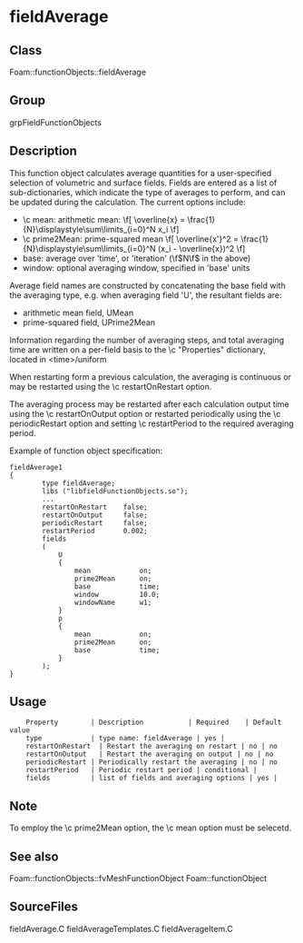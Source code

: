 # fieldAverage 
## Class
Foam::functionObjects::fieldAverage

## Group
grpFieldFunctionObjects

## Description
This function object calculates average quantities for a user-specified
selection of volumetric and surface fields.  Fields are entered as a list
of sub-dictionaries, which indicate the type of averages to perform, and
can be updated during the calculation.  The current options include:
- \c mean: arithmetic mean:
        \f[
            \overline{x} = \frac{1}{N}\displaystyle\sum\limits_{i=0}^N x_i
        \f]
- \c prime2Mean: prime-squared mean
        \f[
            \overline{x'}^2 = \frac{1}{N}\displaystyle\sum\limits_{i=0}^N
            (x_i - \overline{x})^2
        \f]
- base: average over 'time', or 'iteration' (\f$N\f$ in the above)
- window: optional averaging window, specified in 'base' units

Average field names are constructed by concatenating the base field with
the averaging type, e.g. when averaging field 'U', the resultant fields
are:
- arithmetic mean field, UMean
- prime-squared field, UPrime2Mean

Information regarding the number of averaging steps, and total averaging
time are written on a per-field basis to the
\c "<functionObject name>Properties" dictionary, located in \<time\>/uniform

When restarting form a previous calculation, the averaging is continuous or
may be restarted using the \c restartOnRestart option.

The averaging process may be restarted after each calculation output time
using the \c restartOnOutput option or restarted periodically using the \c
periodicRestart option and setting \c restartPeriod to the required
averaging period.

Example of function object specification:
```
fieldAverage1
{
        type fieldAverage;
        libs ("libfieldFunctionObjects.so");
        ...
        restartOnRestart    false;
        restartOnOutput     false;
        periodicRestart     false;
        restartPeriod       0.002;
        fields
        (
            U
            {
                mean            on;
                prime2Mean      on;
                base            time;
                window          10.0;
                windowName      w1;
            }
            p
            {
                mean            on;
                prime2Mean      on;
                base            time;
            }
        );
}
```

## Usage

        Property        | Description           | Required    | Default value
        type            | type name: fieldAverage | yes |
        restartOnRestart  | Restart the averaging on restart | no | no
        restartOnOutput   | Restart the averaging on output | no | no
        periodicRestart | Periodically restart the averaging | no | no
        restartPeriod   | Periodic restart period | conditional |
        fields          | list of fields and averaging options | yes |



## Note
To employ the \c prime2Mean option, the \c mean option must be selecetd.

## See also
Foam::functionObjects::fvMeshFunctionObject
Foam::functionObject

## SourceFiles
fieldAverage.C
fieldAverageTemplates.C
fieldAverageItem.C

